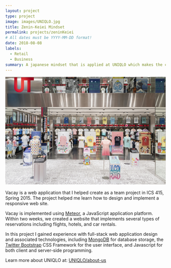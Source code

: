 ```yaml
---
layout: project
type: project
image: images/UNIQLO.jpg
title: Zenin-Keiei Mindset
permalink: projects/zeninKeiei
# All dates must be YYYY-MM-DD format!
date: 2018-08-08
labels:
  - Retail
  - Business
summary: A japanese mindset that is applied at UNIQLO which makes the company so successful
---
```


<img class="ui medium right floated rounded image" src="../images/uniqlo-store.jpg">

Vacay is a web application that I helped create as a team project in ICS 415, Spring 2015. The project helped me learn how to design and implement a responsive web site.

Vacay is implemented using [Meteor](http://meteor.com), a JavaScript application platform. Within two weeks, we created a website that implements several types of reservations including flights, hotels, and car rentals.

In this project I gained experience with full-stack web application design and associated technologies, including [MongoDB](http://mongodb.com) for database storage, the [Twitter Bootstrap](http://getbootstrap.com/) CSS Framework for the user interface, and Javascript for both client and server-side programming. 
 
Learn more about UNIQLO at: <a href="https://www.uniqlo.com/us/en/company/about-uniqlo-us.html"><i class="large icon" src="../images/uniqlo-store.jpg"></i>UNIQLO/about-us</a>
